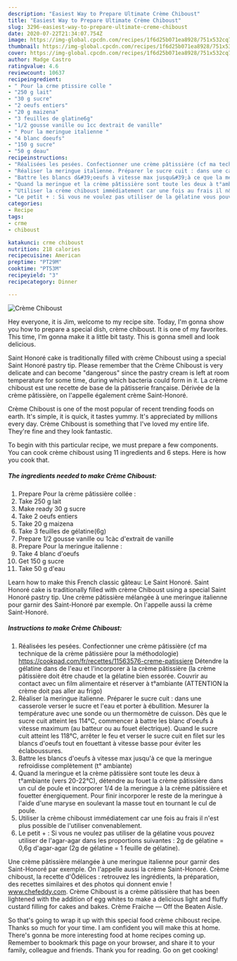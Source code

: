 ```yaml
---
description: "Easiest Way to Prepare Ultimate Crème Chiboust"
title: "Easiest Way to Prepare Ultimate Crème Chiboust"
slug: 3296-easiest-way-to-prepare-ultimate-creme-chiboust
date: 2020-07-22T21:34:07.754Z
image: https://img-global.cpcdn.com/recipes/1f6d25b071ea8928/751x532cq70/creme-chiboust-photo-principale-de-la-recette.jpg
thumbnail: https://img-global.cpcdn.com/recipes/1f6d25b071ea8928/751x532cq70/creme-chiboust-photo-principale-de-la-recette.jpg
cover: https://img-global.cpcdn.com/recipes/1f6d25b071ea8928/751x532cq70/creme-chiboust-photo-principale-de-la-recette.jpg
author: Madge Castro
ratingvalue: 4.6
reviewcount: 10637
recipeingredient:
- " Pour la crme ptissire colle "
- "250 g lait"
- "30 g sucre"
- "2 oeufs entiers"
- "20 g maizena"
- "3 feuilles de glatine6g"
- "1/2 gousse vanille ou 1cc dextrait de vanille"
- " Pour la meringue italienne "
- "4 blanc doeufs"
- "150 g sucre"
- "50 g deau"
recipeinstructions:
- "Réalisées les pesées. Confectionner une crème pâtissière (cf ma technique de la crème pâtissière pour la méthodologie) https://cookpad.com/fr/recettes/11563576-creme-patissiere Détendre la gélatine dans de l&#39;eau et l&#39;incorporer à la crème pâtissière (la crème pâtissière doit être chaude et la gélatine bien essorée. Couvrir au contact avec un film alimentaire et réserver à t°ambiante (ATTENTION la crème doit pas aller au frigo)"
- "Réaliser la meringue italienne. Préparer le sucre cuit : dans une casserole verser le sucre et l&#39;eau et porter à ébullition. Mesurer la température avec une sonde ou un thermomètre de cuisson. Dès que le sucre cuit atteint les 114°C, commencer à battre les blanc d&#39;oeufs à vitesse maximum (au batteur ou au fouet électrique). Quand le sucre cuit atteint les 118°C, arrêter le feu et verser le sucre cuit en filet sur les blancs d&#39;oeufs tout en fouettant à vitesse basse pour éviter les éclaboussures."
- "Battre les blancs d&#39;oeufs à vitesse max jusqu&#39;à ce que la meringue refroidisse complètement (t° ambiante)"
- "Quand la meringue et la crème pâtissière sont toute les deux à t°ambiante (vers 20-22°C), détendre au fouet la crème pâtissière dans un cul de poule et incorporer 1/4 de la meringue à la crème pâtissière et fouetter énergiquement. Pour finir incorporer le reste de la meringue à l&#39;aide d&#39;une maryse en soulevant la masse tout en tournant le cul de poule."
- "Utiliser la crème chiboust immédiatement car une fois au frais il n&#39;est plus possible de l&#39;utiliser convenablement."
- "Le petit + : Si vous ne voulez pas utiliser de la gélatine vous pouvez utiliser de l&#39;agar-agar dans les proportions suivantes : 2g de gélatine = 0,6g d&#39;agar-agar (2g de gélatine = 1 feuille de gélatine)."
categories:
- Recipe
tags:
- crme
- chiboust

katakunci: crme chiboust 
nutrition: 218 calories
recipecuisine: American
preptime: "PT29M"
cooktime: "PT53M"
recipeyield: "3"
recipecategory: Dinner

---
```



![Crème Chiboust](https://img-global.cpcdn.com/recipes/1f6d25b071ea8928/751x532cq70/creme-chiboust-photo-principale-de-la-recette.jpg)

Hey everyone, it is Jim, welcome to my recipe site. Today, I'm gonna show you how to prepare a special dish, crème chiboust. It is one of my favorites. This time, I'm gonna make it a little bit tasty. This is gonna smell and look delicious.

Saint Honoré cake is traditionally filled with crème Chiboust using a special Saint Honoré pastry tip. Please remember that the Crème Chiboust is very delicate and can become &#34;dangerous&#34; since the pastry cream is left at room temperature for some time, during which bacteria could form in it. La crème chiboust est une recette de base de la pâtisserie française. Dérivée de la crème pâtissière, on l&#39;appelle également crème Saint-Honoré.

Crème Chiboust is one of the most popular of recent trending foods on earth. It's simple, it is quick, it tastes yummy. It's appreciated by millions every day. Crème Chiboust is something that I've loved my entire life. They're fine and they look fantastic.


To begin with this particular recipe, we must prepare a few components. You can cook crème chiboust using 11 ingredients and 6 steps. Here is how you cook that.

<!--inarticleads1-->

##### The ingredients needed to make Crème Chiboust:

1. Prepare  Pour la crème pâtissière collée :
1. Take 250 g lait
1. Make ready 30 g sucre
1. Take 2 oeufs entiers
1. Take 20 g maizena
1. Take 3 feuilles de gélatine(6g)
1. Prepare 1/2 gousse vanille ou 1càc d&#39;extrait de vanille
1. Prepare  Pour la meringue italienne :
1. Take 4 blanc d&#39;oeufs
1. Get 150 g sucre
1. Take 50 g d&#39;eau


Learn how to make this French classic gâteau: Le Saint Honoré. Saint Honoré cake is traditionally filled with crème Chiboust using a special Saint Honoré pastry tip. Une crème pâtissière mélangée à une meringue italienne pour garnir des Saint-Honoré par exemple. On l&#39;appelle aussi la crème Saint-Honoré. 

<!--inarticleads2-->

##### Instructions to make Crème Chiboust:

1. Réalisées les pesées. Confectionner une crème pâtissière (cf ma technique de la crème pâtissière pour la méthodologie) https://cookpad.com/fr/recettes/11563576-creme-patissiere Détendre la gélatine dans de l&#39;eau et l&#39;incorporer à la crème pâtissière (la crème pâtissière doit être chaude et la gélatine bien essorée. Couvrir au contact avec un film alimentaire et réserver à t°ambiante (ATTENTION la crème doit pas aller au frigo)
1. Réaliser la meringue italienne. Préparer le sucre cuit : dans une casserole verser le sucre et l&#39;eau et porter à ébullition. Mesurer la température avec une sonde ou un thermomètre de cuisson. Dès que le sucre cuit atteint les 114°C, commencer à battre les blanc d&#39;oeufs à vitesse maximum (au batteur ou au fouet électrique). Quand le sucre cuit atteint les 118°C, arrêter le feu et verser le sucre cuit en filet sur les blancs d&#39;oeufs tout en fouettant à vitesse basse pour éviter les éclaboussures.
1. Battre les blancs d&#39;oeufs à vitesse max jusqu&#39;à ce que la meringue refroidisse complètement (t° ambiante)
1. Quand la meringue et la crème pâtissière sont toute les deux à t°ambiante (vers 20-22°C), détendre au fouet la crème pâtissière dans un cul de poule et incorporer 1/4 de la meringue à la crème pâtissière et fouetter énergiquement. Pour finir incorporer le reste de la meringue à l&#39;aide d&#39;une maryse en soulevant la masse tout en tournant le cul de poule.
1. Utiliser la crème chiboust immédiatement car une fois au frais il n&#39;est plus possible de l&#39;utiliser convenablement.
1. Le petit + : Si vous ne voulez pas utiliser de la gélatine vous pouvez utiliser de l&#39;agar-agar dans les proportions suivantes : 2g de gélatine = 0,6g d&#39;agar-agar (2g de gélatine = 1 feuille de gélatine).


Une crème pâtissière mélangée à une meringue italienne pour garnir des Saint-Honoré par exemple. On l&#39;appelle aussi la crème Saint-Honoré. Crème chiboust, la recette d&#39;Ôdélices : retrouvez les ingrédients, la préparation, des recettes similaires et des photos qui donnent envie ! www.chefeddy.com. Crème Chiboust is a crème pâtissière that has been lightened with the addition of egg whites to make a delicious light and fluffy custard filling for cakes and bakes. Crème Fraiche — Off the Beaten Aisle. 

So that's going to wrap it up with this special food crème chiboust recipe. Thanks so much for your time. I am confident you will make this at home. There's gonna be more interesting food at home recipes coming up. Remember to bookmark this page on your browser, and share it to your family, colleague and friends. Thank you for reading. Go on get cooking!
